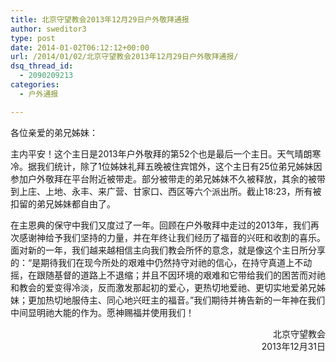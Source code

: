```yaml
---
title: 北京守望教会2013年12月29日户外敬拜通报
author: sweditor3
type: post
date: 2014-01-02T06:12:12+00:00
url: /2014/01/02/北京守望教会2013年12月29日户外敬拜通报/
dsq_thread_id:
  - 2090209213
categories:
  - 户外通报

---
```

各位亲爱的弟兄姊妹：

主内平安！这个主日是2013年户外敬拜的第52个也是最后一个主日。天气晴朗寒冷。据我们统计，除了1位姊妹礼拜五晚被住宾馆外，这个主日有25位弟兄姊妹因参加户外敬拜在平台附近被带走。部分被带走的弟兄姊妹不久被释放，其余的被带到上庄、上地、永丰、来广营、甘家口、西区等六个派出所。截止18:23，所有被扣留的弟兄姊妹都自由了。

在主恩典的保守中我们又度过了一年。回顾在户外敬拜中走过的2013年，我们再次感谢神给予我们坚持的力量，并在年终让我们经历了福音的兴旺和收割的喜乐。面对新的一年，我们越来越相信主向我们教会所怀的意念，就是像这个主日所分享的：“是期待我们在现今所处的艰难中仍然持守对祂的信心，在持守真道上不动摇，在跟随基督的道路上不退缩；并且不因环境的艰难和它带给我们的困苦而对祂和教会的爱变得冷淡，反而激发那起初的爱心，更热切地爱祂、更切实地爱弟兄姊妹；更加热切地服侍主、同心地兴旺主的福音。”我们期待并祷告新的一年神在我们中间显明祂大能的作为。愿神赐福并使用我们！

<p style="text-align: right;">
  北京守望教会<br /> 2013年12月31日
</p>